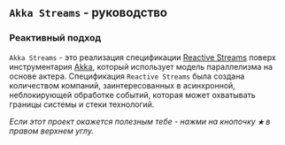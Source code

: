 ## `Akka Streams` - руководство

### Реактивный подход

`Akka Streams` - это реализация спецификации [Reactive Streams](http://www.reactive-streams.org/)
 поверх инструментария [Akka](http://akka.io/), который использует модель параллелизма на основе актера. Спецификация 
 `Reactive Streams` была  создана количеством компаний, заинтересованных в асинхронной, неблокирующей обработке событий, 
 которая может охватывать границы системы и стеки технологий.


_Если этот проект окажется полезным тебе - нажми на кнопочку **`★`** в правом верхнем углу._

